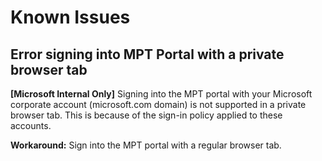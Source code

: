 # Known Issues

## Error signing into MPT Portal with a private browser tab
**[Microsoft Internal Only]** Signing into the MPT portal with your Microsoft corporate account (microsoft.com domain) is not supported in a private browser tab. This is because of the sign-in policy applied to these accounts. 

**Workaround:**
Sign into the MPT portal with a regular browser tab.


